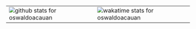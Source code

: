 <table>
  <tr>
    <td>
      <img  src="https://github-readme-stats.vercel.app/api?username=oswaldoacauan&show_icons=true&icon_color=0366d6&bg_color=ffffff&hide_title=true&count_private=true" alt="github stats for oswaldoacauan">
    </td>
    <td>
      <img src="https://github-readme-stats.vercel.app/api/wakatime?username=oswaldoacauan" alt="wakatime stats for oswaldoacauan" />
    </td>
  </tr>
</table>
